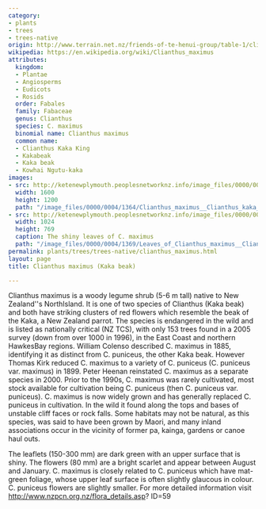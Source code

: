 ```yaml
---
category:
- plants
- trees
- trees-native
origin: http://www.terrain.net.nz/friends-of-te-henui-group/table-1/clianthus-maximus-kaka-beak.html
wikipedia: https://en.wikipedia.org/wiki/Clianthus_maximus
attributes:
  kingdom:
  - Plantae
  - Angiosperms
  - Eudicots
  - Rosids
  order: Fabales
  family: Fabaceae
  genus: Clianthus
  species: C. maximus
  binomial name: Clianthus maximus
  common name:
  - Clianthus Kaka King
  - Kakabeak
  - Kaka beak
  - Kowhai Ngutu-kaka
images:
- src: http://ketenewplymouth.peoplesnetworknz.info/image_files/0000/0004/1364/Clianthus_maximus__Clianthus_kaka_king-00op.jpg
  width: 1600
  height: 1200
  path: "/image_files/0000/0004/1364/Clianthus_maximus__Clianthus_kaka_king-00op.jpg"
- src: http://ketenewplymouth.peoplesnetworknz.info/image_files/0000/0004/1369/Leaves_of_Clianthus_maximus__Clianthus_kaka_king-003.JPG
  width: 1024
  height: 769
  caption: The shiny leaves of C. maximus
  path: "/image_files/0000/0004/1369/Leaves_of_Clianthus_maximus__Clianthus_kaka_king-003.JPG"
permalink: plants/trees/trees-native/clianthus_maximus.html
layout: page
title: Clianthus maximus (Kaka beak)

---
```

Clianthus maximus is a woody legume shrub (5-6 m tall) native to New Zealand''s NorthIsland. It is one of two species of Clianthus (Kaka beak) and both have striking clusters of red flowers which resemble the beak of the Kaka, a New Zealand parrot. The species is endangered in the wild and is listed as nationally critical (NZ TCS), with only 153 trees found in a 2005 survey (down from over 1000 in 1996), in the East Coast and northern HawkesBay regions. William Colenso described C. maximus in 1885, identifying it as distinct from C. puniceus, the other Kaka beak. However Thomas Kirk reduced C. maximus to a variety of C. puniceus (C. puniceus var. maximus) in 1899. Peter Heenan reinstated C. maximus as a separate species in 2000. Prior to the 1990s, C. maximus was rarely cultivated, most stock available for cultivation being C. puniceus (then C. puniceus var. puniceus). C. maximus is now widely grown and has generally replaced C. puniceus in cultivation. In the wild it found along the tops and bases of unstable cliff faces or rock falls. Some habitats may not be natural, as this species, was said to have been grown by Maori, and many inland associations occur in the vicinity of former pa, kainga, gardens or canoe haul outs.

The leaflets (150-300 mm) are dark green with an upper surface that is shiny. The flowers (80 mm) are a bright scarlet and appear between August and January. C. maximus is closely related to C. puniceus which have mat-green foliage, whose upper leaf surface is often slightly glaucous in colour. C. puniceus flowers are slightly smaller.
For more detailed information visit <a href="http://www.nzpcn.org.nz/flora_details.asp?%20ID=5" target="_blank">http://www.nzpcn.org.nz/flora_details.asp? ID=5</a>9
